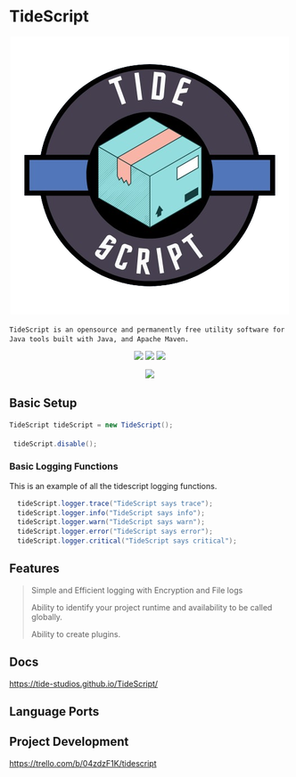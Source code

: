 #  TideScript
<p align="center">
  <a href="">
    <img src="https://github.com/Tide-Studios/TideScript/blob/resources/images/icon.png" />
  </a>
</p>

```TideScript is an opensource and permanently free utility software for Java tools built with Java, and Apache Maven.```

<p align="center">
<img src="https://img.shields.io/github/downloads/Tide-Studios/TideScript/total">
<img src="https://img.shields.io/github/actions/workflow/status/Tide-Studios/TideScript/.github/workflows/maven.yml">
<img src="https://img.shields.io/github/license/Tide-Studios/TideScript">

<p align="center">

  <a href="">
    <img src="https://skillicons.dev/icons?i=java,maven&theme=light" />
  </a>
</p>

## Basic Setup
```java
TideScript tideScript = new TideScript();

 tideScript.disable();
```
### Basic Logging Functions
This is an example of all the tidescript logging functions.
```java
  tideScript.logger.trace("TideScript says trace");
  tideScript.logger.info("TideScript says info");
  tideScript.logger.warn("TideScript says warn");
  tideScript.logger.error("TideScript says error");
  tideScript.logger.critical("TideScript says critical");
```
## Features
> Simple and Efficient logging with Encryption and File logs
> 
> Ability to identify your project runtime and availability to be called globally.
> 
> Ability to create plugins.
## Docs
https://tide-studios.github.io/TideScript/
## Language Ports

## Project Development
https://trello.com/b/04zdzF1K/tidescript

